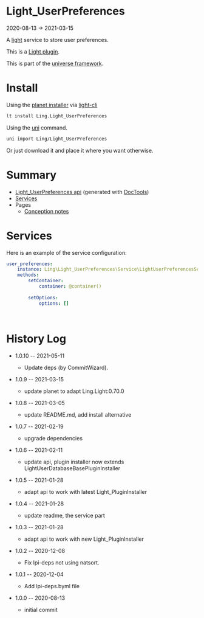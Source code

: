 Light_UserPreferences
===========
2020-08-13 -> 2021-03-15



A [light](https://github.com/lingtalfi/Light) service to store user preferences.


This is a [Light plugin](https://github.com/lingtalfi/Light/blob/master/doc/pages/plugin.md).

This is part of the [universe framework](https://github.com/karayabin/universe-snapshot).


Install
==========
Using the [planet installer](https://github.com/lingtalfi/Light_PlanetInstaller) via [light-cli](https://github.com/lingtalfi/Light_Cli)
```bash
lt install Ling.Light_UserPreferences
```

Using the [uni](https://github.com/lingtalfi/universe-naive-importer) command.
```bash
uni import Ling/Light_UserPreferences
```

Or just download it and place it where you want otherwise.






Summary
===========
- [Light_UserPreferences api](https://github.com/lingtalfi/Light_UserPreferences/blob/master/doc/api/Ling/Light_UserPreferences.md) (generated with [DocTools](https://github.com/lingtalfi/DocTools))
- [Services](#services)
- Pages
    - [Conception notes](https://github.com/lingtalfi/Light_UserPreferences/blob/master/doc/pages/conception-notes.md)






Services
=========


Here is an example of the service configuration:

```yaml
user_preferences: 
    instance: Ling\Light_UserPreferences\Service\LightUserPreferencesService
    methods: 
        setContainer: 
            container: @container()
        
        setOptions: 
            options: []
                
    


```



History Log
=============

- 1.0.10 -- 2021-05-11

    - Update deps (by CommitWizard).

- 1.0.9 -- 2021-03-15

    - update planet to adapt Ling.Light:0.70.0

- 1.0.8 -- 2021-03-05

    - update README.md, add install alternative

- 1.0.7 -- 2021-02-19

    - upgrade dependencies

- 1.0.6 -- 2021-02-11

  - update api, plugin installer now extends LightUserDatabaseBasePluginInstaller
  
- 1.0.5 -- 2021-01-28

    - adapt api to work with latest Light_PluginInstaller

- 1.0.4 -- 2021-01-28

    - update readme, the service part

- 1.0.3 -- 2021-01-28

    - adapt api to work with new Light_PluginInstaller

- 1.0.2 -- 2020-12-08

    - Fix lpi-deps not using natsort.

- 1.0.1 -- 2020-12-04

    - Add lpi-deps.byml file

- 1.0.0 -- 2020-08-13

    - initial commit